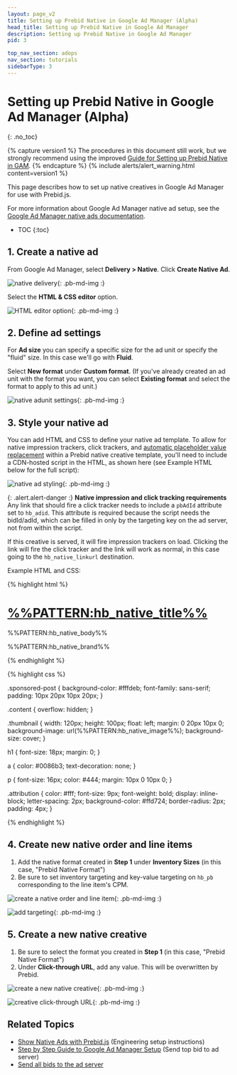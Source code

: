 ```yaml
---
layout: page_v2
title: Setting up Prebid Native in Google Ad Manager (Alpha)
head_title: Setting up Prebid Native in Google Ad Manager
description: Setting up Prebid Native in Google Ad Manager
pid: 3

top_nav_section: adops
nav_section: tutorials
sidebarType: 3
---
```




# Setting up Prebid Native in Google Ad Manager (Alpha)
{: .no_toc}

{% capture version1 %}
The procedures in this document still work, but we strongly recommend
using the improved [Guide for Setting up Prebid Native in GAM](/adops/gam-native.html).
{% endcapture %}
{% include alerts/alert_warning.html content=version1 %}

This page describes how to set up native creatives in Google Ad Manager for use with Prebid.js.

For more information about Google Ad Manager native ad setup, see the [Google Ad Manager native ads documentation](https://support.google.com/admanager/answer/6366845).

* TOC
{:toc}

## 1. Create a native ad

From Google Ad Manager, select **Delivery > Native**. Click **Create Native Ad**.

![native delivery]({{site.github.url}}/assets/images/ad-ops/dfp-native/create_prebid_native.png){: .pb-md-img :}

Select the **HTML & CSS editor** option.

![HTML editor option]({{site.github.url}}/assets/images/ad-ops/dfp-native/prebid_native_html_option.png){: .pb-md-img :}

## 2. Define ad settings

For **Ad size** you can specify a specific size for the ad unit or specify the "fluid" size.  In this case we'll go with **Fluid**.

Select **New format** under **Custom format**. (If you've already created an ad unit with the format you want, you can select **Existing format** and select the format to apply to this ad unit.)

![native adunit settings]({{site.github.url}}/assets/images/ad-ops/dfp-native/prebid_native_settings.png){: .pb-md-img :}

## 3. Style your native ad

You can add HTML and CSS to define your native ad template. To allow for native impression trackers, click trackers, and [automatic placeholder value replacement]({{site.github.url}}/dev-docs/show-native-ads.html#sending-asset-placeholders) within a Prebid native creative template, you'll need to include a CDN-hosted script in the HTML, as shown here (see Example HTML below for the full script):

![native ad styling]({{site.github.url}}/assets/images/ad-ops/dfp-native/prebid_native_styling.png){: .pb-md-img :}

{: .alert.alert-danger :}
**Native impression and click tracking requirements**  
Any link that should fire a click tracker needs to include a `pbAdId` attribute set to `hb_adid`. This attribute is required because the script needs the bidId/adId, which can be filled in only by the targeting key on the ad server, not from within the script.

If this creative is served, it will fire impression trackers on load. Clicking the link will fire the click tracker and the link will work as normal, in this case going to the `hb_native_linkurl` destination.

Example HTML and CSS:

{% highlight html %}

<div class="sponsored-post">
  <div class="thumbnail"></div>
  <div class="content">
    <h1><a href="%%CLICK_URL_UNESC%%%%PATTERN:hb_native_linkurl%%" target="_blank" class="pb-click" pbAdId="%%PATTERN:hb_adid%%">%%PATTERN:hb_native_title%%</a></h1>
    <p>%%PATTERN:hb_native_body%%</p>
    <div class="attribution">%%PATTERN:hb_native_brand%%</div>
  </div>
</div>
<script src="https://cdn.jsdelivr.net/npm/prebid-universal-creative@latest/dist/native-trk.js"></script>
<script>
  	let pbNativeTagData = {};
  	pbNativeTagData.pubUrl = "%%PATTERN:url%%";
  	window.pbNativeTag.startTrackers(pbNativeTagData);
</script>

{% endhighlight %}

{% highlight css %}

.sponsored-post {
    background-color: #fffdeb;
    font-family: sans-serif;
    padding: 10px 20px 10px 20px;
}

.content {
    overflow: hidden;
}

.thumbnail {
    width: 120px;
    height: 100px;
    float: left;
    margin: 0 20px 10px 0;
    background-image: url(%%PATTERN:hb_native_image%%);
    background-size: cover;
}

h1 {
    font-size: 18px;
    margin: 0;
}

a {
    color: #0086b3;
    text-decoration: none;
}

p {
    font-size: 16px;
    color: #444;
    margin: 10px 0 10px 0;
}

.attribution {
    color: #fff;
    font-size: 9px;
    font-weight: bold;
    display: inline-block;
    letter-spacing: 2px;
    background-color: #ffd724;
    border-radius: 2px;
    padding: 4px;
}

{% endhighlight %}

## 4. Create new native order and line items

1. Add the native format created in **Step 1** under **Inventory Sizes** (in this case, "Prebid Native Format")
2. Be sure to set inventory targeting and key-value targeting on `hb_pb` corresponding to the line item's CPM.

![create a native order and line item]({{site.github.url}}/assets/images/ad-ops/dfp-native/new-order-and-line-item.png){: .pb-md-img :}

![add targeting]({{site.github.url}}/assets/images/ad-ops/dfp-native/add-targeting.png){: .pb-md-img :}

## 5. Create a new native creative

1. Be sure to select the format you created in **Step 1** (in this case, "Prebid Native Format")
2. Under **Click-through URL**, add any value.  This will be overwritten by Prebid.

![create a new native creative]({{site.github.url}}/assets/images/ad-ops/dfp-native/new-creative.png){: .pb-md-img :}

![creative click-through URL]({{site.github.url}}/assets/images/ad-ops/dfp-native/creative-click-through-url.png){: .pb-md-img :}

## Related Topics

+ [Show Native Ads with Prebid.js]({{site.github.url}}/dev-docs/show-native-ads.html) (Engineering setup instructions)
+ [Step by Step Guide to Google Ad Manager Setup]({{site.github.url}}/adops/step-by-step.html) (Send top bid to ad server)
+ [Send all bids to the ad server]({{site.github.url}}/adops/send-all-bids-adops.html)
